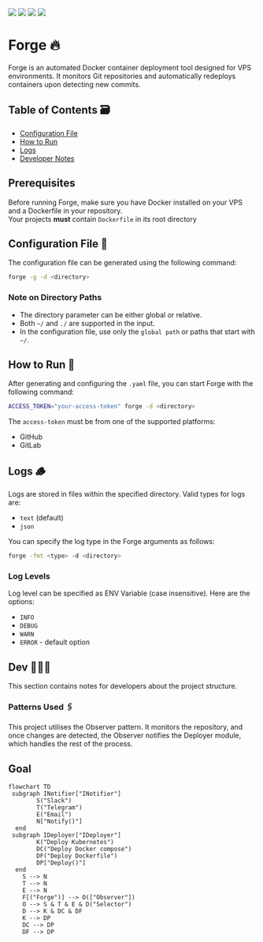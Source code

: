 <div align="left">
  <img src="https://img.shields.io/badge/golang-242424?logo=go&style=for-the-badge&logoColor=00ADD8"/>
  <img src="https://img.shields.io/badge/github-242424?logo=github&style=for-the-badge&logoColor=ffffff"/>
  <img src="https://img.shields.io/badge/gitlab-242424?logo=gitlab&style=for-the-badge&logoColor=FC6D26"/>
  <img src="https://img.shields.io/badge/docker-242424?logo=docker&style=for-the-badge&logoColor=2496ED"/>
</div>

# Forge 🔥

Forge is an automated Docker container deployment tool designed for VPS environments.
It monitors Git repositories and automatically redeploys containers upon detecting new commits.

## Table of Contents 🗃️

- [Configuration File](#configuration-file-)
- [How to Run](#how-to-run-)
- [Logs](#logs-)
- [Developer Notes](#dev-)

## Prerequisites

Before running Forge, make sure you have Docker installed on your VPS and a Dockerfile in your repository.  
Your projects **must** contain `Dockerfile` in its root directory

## Configuration File 🔧

The configuration file can be generated using the following command:

```sh
forge -g -d <directory>
```

### Note on Directory Paths

- The directory parameter can be either global or relative.
- Both `~/` and `./` are supported in the input.
- In the configuration file, use only the `global path` or paths that start with `~/`.

## How to Run 🐉

After generating and configuring the `.yaml` file, you can start Forge with the following command:

```sh
ACCESS_TOKEN="your-access-token" forge -d <directory>
```

The `access-token` must be from one of the supported platforms:

- GitHub
- GitLab

## Logs 🪵

Logs are stored in files within the specified directory. Valid types for logs are:

- `text` (default)
- `json`

You can specify the log type in the Forge arguments as follows:

```sh
forge -fmt <type> -d <directory>
```

### Log Levels

Log level can be specified as ENV Variable (case insensitive). Here are the options:

- `INFO`
- `DEBUG`
- `WARN`
- `ERROR` - default option

## Dev 🧑🏻‍💻

This section contains notes for developers about the project structure.

### Patterns Used 🖇️

This project utilises the Observer pattern. It monitors the repository, and once changes are detected, the Observer notifies the Deployer module, which handles the rest of the process.  

## Goal

```mermaid
flowchart TD
 subgraph INotifier["INotifier"]
        S("Slack")
        T("Telegram")
        E("Email")
        N["Notify()"]
  end
 subgraph IDeployer["IDeployer"]
        K("Deploy Kubernetes")
        DC("Deploy Docker compose")
        DF("Deploy Dockerfile")
        DP["Deploy()"]
  end
    S --> N
    T --> N
    E --> N
    F[("Forge")] --> O(["Observer"])
    O --> S & T & E & D("Selector")
    D --> K & DC & DF
    K --> DP
    DC --> DP
    DF --> DP
```
